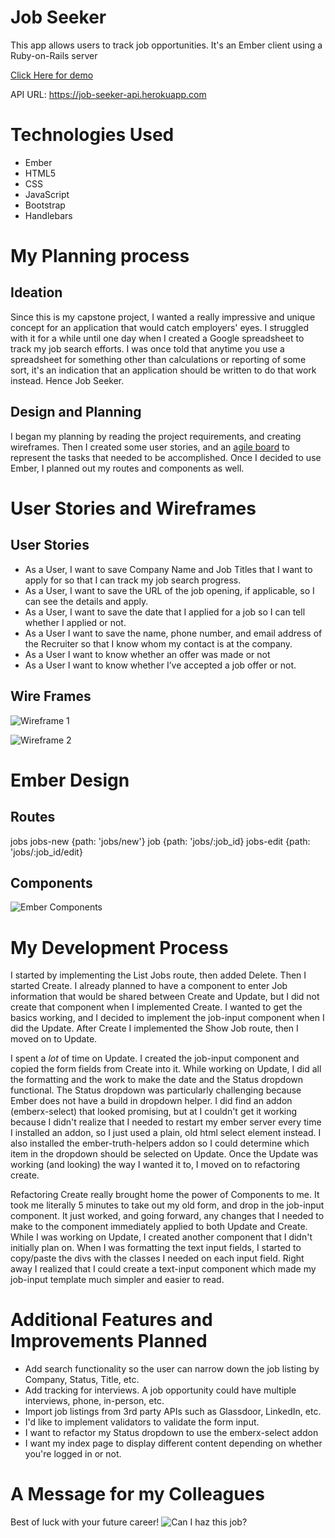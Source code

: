 
# Job Seeker

This app allows users to track job opportunities. It's an Ember client using
a Ruby-on-Rails server

[Click Here for demo](https://sjacobs146.github.io/job-seeker/)

API URL:  https://job-seeker-api.herokuapp.com

# Technologies Used
- Ember
- HTML5
- CSS
- JavaScript
- Bootstrap
- Handlebars

# My Planning process
## Ideation
Since this is my capstone project, I wanted a really impressive and unique concept for an
application that would catch employers' eyes. I struggled with it for a while
until one day when I created a Google spreadsheet to track my job search
efforts. I was once told that anytime you use a spreadsheet for something other
than calculations or reporting of some sort, it's
an indication that an application should be written to do that work instead. Hence
Job Seeker.

## Design and Planning
I began my planning by reading the project requirements, and creating wireframes.
Then I created some user stories, and an [agile board](https://trello.com/b/7amUjo1E/capstone-project) to represent the tasks that needed to be accomplished. Once I decided to use Ember, I planned out my routes and
components as well.

# User Stories and Wireframes
## User Stories
- As a User, I want to save Company Name and Job Titles that I want to apply for so that I can track my job search progress.
- As a User, I want to save the URL of the job opening, if applicable, so I can see the details and apply.
- As a User, I want to save the date that I applied for a job so I can tell whether I applied or not.
- As a User I want to save the name, phone number, and email address of the Recruiter so that I know whom my contact is at the company.
- As a User I want to know whether an offer was made or not
- As a User I want to know whether I’ve accepted a job offer or not.

## Wire Frames
![Wireframe 1](/docs/JobSeekerWireframes1.jpg)

![Wireframe 2](/docs/JobSeekerWireframe2.jpg)

# Ember Design
## Routes
jobs
jobs-new {path: 'jobs/new'}
job {path: 'jobs/:job_id}
jobs-edit {path: 'jobs/:job_id/edit}

## Components
![Ember Components](/docs/EmberComponents.jpg)

# My Development Process
I started by implementing the List Jobs route, then added Delete. Then I
started Create.  I already planned to have a component to enter Job information
that would be shared between Create and Update, but I did not create that
component when I implemented Create. I wanted to get the basics working, and I
decided to implement the job-input component when I did the Update. After Create
I implemented the Show Job route, then I moved on to Update.

I spent a *lot* of time on Update. I created the job-input component and copied
the form fields from Create into it. While working on Update, I did all the
formatting and the work to make the date and the Status dropdown functional. The
Status dropdown was particularly challenging because Ember does not have a
build in dropdown helper. I did find an addon (emberx-select) that looked
promising, but at I couldn't get it working because I didn't realize that I
needed to restart my ember server every time I installed an addon, so I
just used a plain, old html select element instead. I also installed the
ember-truth-helpers addon so I could determine which item in the dropdown
should be selected on Update.  Once the Update was working (and looking) the
way I wanted it to, I moved on to refactoring create.

Refactoring Create really brought home the power of Components to me. It
took me literally 5 minutes to take out my old form, and drop in the job-input
component. It just worked, and going forward, any changes that I needed to make
to the component immediately applied to both Update and Create.  While I was working
on Update, I created another component that I didn't initially plan on. When
I was formatting the text input fields, I started to copy/paste the divs
with the classes I needed on each input field. Right away I realized that I
could create a text-input component which made my job-input template much
simpler and easier to read.

# Additional Features and Improvements Planned
- Add search functionality so the user can narrow down the job listing by
Company, Status, Title, etc.
- Add tracking for interviews. A job opportunity could have multiple interviews,
phone, in-person, etc.
- Import job listings from 3rd party APIs such as Glassdoor, LinkedIn, etc.
- I'd like to implement validators to validate the form input.
- I want to refactor my Status dropdown to use the emberx-select addon
- I want my index page to display different content depending on whether you're
logged in or not.

# A Message for my Colleagues
Best of luck with your future career!
![Can I haz this job?](/docs/jobcat.jpg)
